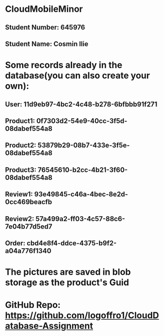 # CloudMobileMinor

## Student Number: 645976
## Student Name: Cosmin Ilie


# Some records already in the database(you can also create your own):

## User: 11d9eb97-4bc2-4c48-b278-6bfbbb91f271
## Product1: 0f7303d2-54e9-40cc-3f5d-08dabef554a8
## Product2: 53879b29-08b7-433e-3f5e-08dabef554a8
## Product3: 76545610-b2cc-4b21-3f60-08dabef554a8
## Review1: 93e49845-c46a-4bec-8e2d-0cc469beacfb
## Review2: 57a499a2-ff03-4c57-88c6-7e04b77d5ed7
## Order: cbd4e8f4-ddce-4375-b9f2-a04a776f1340

# The pictures are saved in blob storage as the product's Guid


# GitHub Repo: https://github.com/logoffro1/CloudDatabase-Assignment
